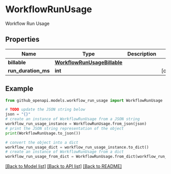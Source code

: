 # WorkflowRunUsage

Workflow Run Usage

## Properties

Name | Type | Description | Notes
------------ | ------------- | ------------- | -------------
**billable** | [**WorkflowRunUsageBillable**](WorkflowRunUsageBillable.md) |  | 
**run_duration_ms** | **int** |  | [optional] 

## Example

```python
from github_openapi.models.workflow_run_usage import WorkflowRunUsage

# TODO update the JSON string below
json = "{}"
# create an instance of WorkflowRunUsage from a JSON string
workflow_run_usage_instance = WorkflowRunUsage.from_json(json)
# print the JSON string representation of the object
print(WorkflowRunUsage.to_json())

# convert the object into a dict
workflow_run_usage_dict = workflow_run_usage_instance.to_dict()
# create an instance of WorkflowRunUsage from a dict
workflow_run_usage_from_dict = WorkflowRunUsage.from_dict(workflow_run_usage_dict)
```
[[Back to Model list]](../README.md#documentation-for-models) [[Back to API list]](../README.md#documentation-for-api-endpoints) [[Back to README]](../README.md)


